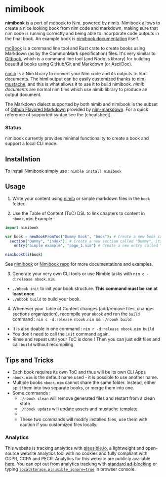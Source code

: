 # nimibook

**nimibook** is a port of [mdbook] to [Nim], powered by [nimib].
Nimibook allows to create a nice looking book from nim code and markdown,
making sure that nim code is running correctly and being able to incorporate code outputs in the final book.
An example book is [nimibook documentation][nimibook] itself.

[mdBook] is a command line tool and Rust crate to create books
using Markdown (as by the CommonMark specification) files.
It's very similar to [Gitbook], which is a command line tool (and Node.js library)
for building beautiful books using GitHub/Git and Markdown (or AsciiDoc).

[nimib] is a Nim library to convert your Nim code and its outputs to html documents.
The html output can be easily customized thanks to [nim-mustache],
and this is what allows it to use it to build nimibook.
_nimib documents_ are normal nim files which use nimib library to produce an output document.

The Markdown dialect supported by both nimib and nimibook is the subset of [Github Flavored Markdown][GFM]
provided by [nim-markdown]. For a quick reference of supported syntax see the [cheatsheet].

### Status

nimibook currently provides minimal functionality to create a book and support a local CLI mode.

## Installation

To install Nimibook simply use : `nimble install nimibook`

## Usage

1. Write your content using [nimib] or simple markdown files in the `book` folder.

2. Use the Table of Content (ToC) DSL to link chapters to content in `nbook.nim`.
Example : 
```nim
import nimibook

var book = newBookFromToc("Dummy Book", "book"): # Create a new book called "Dummy", whose content is in the folder "book"
  section("Dummy", "index"): # Create a new section called "Dummy", its content is the file "index.nim". Notice how the .nim extensions is optionnal
    entry("Simple example", "page_1.nim") # Create a new entry called "Simple example", its content is the file "page_1.nim"

nimibookCli(book)
```
See [nimibook] or [Nimibook repo](https://github.com/pietroppeter/nimibook
) for more documentations and examples.

3. Generate your very own CLI tools or use Nimble tasks with `nim c -d:release nbook.nim`.
  * `./nbook init` to init your book structure. **This command must be ran at least once**. 
  * `./nbook build` to build your book.

4. Whenever your Table of Content changes (add/remove files, changes sections organization), recompile your `nbook` and run the `build` command : `nim c -d:release nbook.nim && ./nbook build`
  * It is also doable in one command : `nim r -d:release nbook.nim build`
  * You don't need to call the `init` command again.
  * Rinse and repeat until your ToC is done ! Then you can just edit files and call `build` without recompiling.

## Tips and Tricks 

* Each book requires its own ToC and thus will be its own CLI Apps
* `nbook.nim` is the default name used - it is possible to use another name.
* Multiple books `nbook.nim` cannot share the same folder. Instead, either split them into two separate books, or merge them into one.
* Some commands : 
  * `./nbook clean` will remove generated files and restart from a clean state.
  * `./nbook update` will update assets and mustache template.
  * 
  * These two commands will modify installed files, use them with caution if you customized files locally.

### Analytics

This website is tracking analytics with [plausible.io](https://plausible.io/index.html), a lightweight and open-source website analytics tool with no cookies and fully compliant with GDPR, CCPA and PECR.
Analytics for this website are publicly available [here](https://plausible.io/pietroppeter.github.io%2Fnimibook). You can opt out from analytics tracking with [standard ad-blocking](https://plausible.io/docs/excluding) or typing [`localStorage.plausible_ignore=true`](https://plausible.io/docs/excluding-localstorage) in browser console.

<!--refs-->
[mdbook]: https://rust-lang.github.io/mdBook/index.html
[Nim]: https://nim-lang.org/
[nimib]: https://pietroppeter.github.io/nimib/
[Gitbook]: https://github.com/GitbookIO/gitbook
[nim-mustache]: https://github.com/soasme/nim-mustache
[nimibook]: https://pietroppeter.github.io/nimibook/
[GFM]: https://github.github.com/gfm/
[nim-markdown]: https://github.com/soasme/nim-markdown

##

<!--SKIP
All content before this sign is replicated in the Introduction chapter of nimibook documentation
-->
